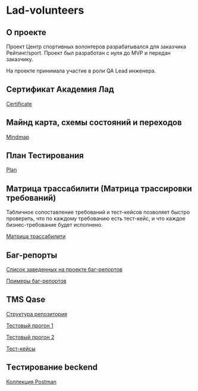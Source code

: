 # Lad-volunteers

## О проекте
Проект Центр спортивных волонтеров разрабатывался для заказчика Рейтинг/sport. Проект был разработан с нуля до MVP и передан заказчику.

На проекте принимала участие в роли QA Lead инженера.

## Сертификат Академия Лад
[Certificate](Certificate_Volunteers.pdf)

## Майнд карта, схемы состояний и переходов
[Mindmap](https://miro.com/app/board/uXjVNIl8ADg=/?share_link_id=430296267962)

## План Тестирования
[Plan](Test-plans/Test-plan.pdf)

## Матрица трассабилити (Матрица трассировки требований)
Табличное сопоставление требований и тест-кейсов позволяет быстро проверить, что по каждому требованию есть тест-кейс, и что каждое бизнес-требование будет исполнено.

[Матрица трассабилити](traceability%20matrix.xlsx)

## Баг-репорты
[Список заведенных на проекте баг-репортов](bugreports/bugreports-list.png)

[Примеры баг-репортов](bugreports/)

## TMS Qase
[Структура репозитория](Qase/VOLUNTEER_Repository_Qase.png)

[Тестовый прогон 1](Qase/Test_runs_Qase_1.png)

[Тестовый прогон 2](Qase/Test_runs_Qase_2.png)

[Тест-кейсы](Qase/Test-case/)

## Tестирование beckend

[Коллекция Postman](Postman)